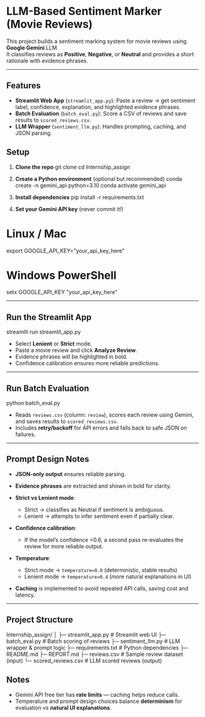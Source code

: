 # LLM-Based Sentiment Marker (Movie Reviews)

This project builds a sentiment marking system for movie reviews using **Google Gemini** LLM.  
It classifies reviews as **Positive**, **Negative**, or **Neutral** and provides a short rationale with evidence phrases.

---

## Features
- **Streamlit Web App** (`streamlit_app.py`): Paste a review → get sentiment label, confidence, explanation, and highlighted evidence phrases.  
- **Batch Evaluation** (`batch_eval.py`): Score a CSV of reviews and save results to `scored_reviews.csv`.  
- **LLM Wrapper** (`sentiment_llm.py`): Handles prompting, caching, and JSON parsing.

## Setup

1. **Clone the repo**
git clone <your-repo-url>
cd Internship_assign

2. **Create a Python environment** (optional but recommended)
conda create -n gemini_api python=3.10
conda activate gemini_api

3. **Install dependencies**
pip install -r requirements.txt


4. **Set your Gemini API key** (never commit it!)
# Linux / Mac
export GOOGLE_API_KEY="your_api_key_here"

# Windows PowerShell
setx GOOGLE_API_KEY "your_api_key_here"

---

## Run the Streamlit App
streamlit run streamlit_app.py


* Select **Lenient** or **Strict** mode.
* Paste a movie review and click **Analyze Review**.
* Evidence phrases will be highlighted in bold.
* Confidence calibration ensures more reliable predictions.

---

## Run Batch Evaluation
python batch_eval.py

* Reads `reviews.csv` (column: `review`), scores each review using Gemini, and saves results to `scored_reviews.csv`.
* Includes **retry/backoff** for API errors and falls back to safe JSON on failures.

---

## Prompt Design Notes

* **JSON-only output** ensures reliable parsing.
* **Evidence phrases** are extracted and shown in bold for clarity.
* **Strict vs Lenient mode**:

  * Strict → classifies as Neutral if sentiment is ambiguous.
  * Lenient → attempts to infer sentiment even if partially clear.
* **Confidence calibration**:

  * If the model’s confidence <0.6, a second pass re-evaluates the review for more reliable output.
* **Temperature**:

  * Strict mode → `temperature=0.0` (deterministic, stable results)
  * Lenient mode → `temperature=0.4` (more natural explanations in UI)
* **Caching** is implemented to avoid repeated API calls, saving cost and latency.

---

## Project Structure
Internship_assign/
│
├─ streamlit_app.py       # Streamlit web UI
├─ batch_eval.py          # Batch scoring of reviews
├─ sentiment_llm.py       # LLM wrapper & prompt logic
├─ requirements.txt       # Python dependencies
├─ README.md
├─ REPORT.md
├─ reviews.csv            # Sample review dataset (input)
└─ scored_reviews.csv     # LLM scored reviews (output)

## Notes

* Gemini API free tier has **rate limits** — caching helps reduce calls.
* Temperature and prompt design choices balance **determinism** for evaluation vs **natural UI explanations**.
